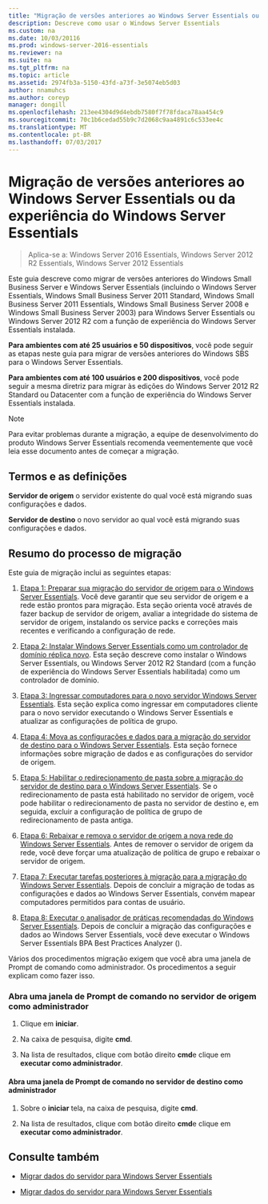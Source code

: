 ```yaml
---
title: "Migração de versões anteriores ao Windows Server Essentials ou da experiência do Windows Server Essentials"
description: Descreve como usar o Windows Server Essentials
ms.custom: na
ms.date: 10/03/20116
ms.prod: windows-server-2016-essentials
ms.reviewer: na
ms.suite: na
ms.tgt_pltfrm: na
ms.topic: article
ms.assetid: 2974fb3a-5150-43fd-a73f-3e5074eb5d03
author: nnamuhcs
ms.author: coreyp
manager: dongill
ms.openlocfilehash: 213ee4304d9d4ebdb7580f7f78fdaca78aa454c9
ms.sourcegitcommit: 70c1b6cedad55b9c7d2068c9aa4891c6c533ee4c
ms.translationtype: MT
ms.contentlocale: pt-BR
ms.lasthandoff: 07/03/2017
---
```

# <a name="migrate-from-previous-versions-to-windows-server-essentials-or-windows-server-essentials-experience"></a>Migração de versões anteriores ao Windows Server Essentials ou da experiência do Windows Server Essentials

>Aplica-se a: Windows Server 2016 Essentials, Windows Server 2012 R2 Essentials, Windows Server 2012 Essentials

Este guia descreve como migrar de versões anteriores do Windows Small Business Server e Windows Server Essentials (incluindo o Windows Server Essentials, Windows Small Business Server 2011 Standard, Windows Small Business Server 2011 Essentials, Windows Small Business Server 2008 e Windows Small Business Server 2003) para Windows Server Essentials ou Windows Server 2012 R2 com a função de experiência do Windows Server Essentials instalada.  
  
 **Para ambientes com até 25 usuários e 50 dispositivos**, você pode seguir as etapas neste guia para migrar de versões anteriores do Windows SBS para o Windows Server Essentials.  
  
 **Para ambientes com até 100 usuários e 200 dispositivos**, você pode seguir a mesma diretriz para migrar às edições do Windows Server 2012 R2 Standard ou Datacenter com a função de experiência do Windows Server Essentials instalada.  
  
> [!NOTE]
>  Para evitar problemas durante a migração, a equipe de desenvolvimento do produto Windows Server Essentials recomenda veementemente que você leia esse documento antes de começar a migração.  
  
## <a name="terms-and-definitions"></a>Termos e as definições  
 **Servidor de origem** o servidor existente do qual você está migrando suas configurações e dados.  
  
 **Servidor de destino** o novo servidor ao qual você está migrando suas configurações e dados.  
  
## <a name="migration-process-summary"></a>Resumo do processo de migração  
 Este guia de migração inclui as seguintes etapas:  
  
1.  [Etapa 1: Preparar sua migração do servidor de origem para o Windows Server Essentials](Step-1--Prepare-your-Source-Server-for-Windows-Server-Essentials-migration.md).  Você deve garantir que seu servidor de origem e a rede estão prontos para migração. Esta seção orienta você através de fazer backup de servidor de origem, avaliar a integridade do sistema de servidor de origem, instalando os service packs e correções mais recentes e verificando a configuração de rede.  
  
2.  [Etapa 2: Instalar Windows Server Essentials como um controlador de domínio réplica novo](Step-2--Install-Windows-Server-Essentials-as-a-new-replica-domain-controller.md). Esta seção descreve como instalar o Windows Server Essentials, ou Windows Server 2012 R2 Standard (com a função de experiência do Windows Server Essentials habilitada) como um controlador de domínio.  
  
3.  [Etapa 3: Ingressar computadores para o novo servidor Windows Server Essentials](Step-3--Join-computers-to-the-new-Windows-Server-Essentials-server.md).  Esta seção explica como ingressar em computadores cliente para o novo servidor executando o Windows Server Essentials e atualizar as configurações de política de grupo.  
  
4.  [Etapa 4: Mova as configurações e dados para a migração do servidor de destino para o Windows Server Essentials](Step-4--Move-settings-and-data-to-the-Destination-Server-for-Windows-Server-Essentials-migration.md).  Esta seção fornece informações sobre migração de dados e as configurações do servidor de origem.  
  
5.  [Etapa 5: Habilitar o redirecionamento de pasta sobre a migração do servidor de destino para o Windows Server Essentials](Step-5--Enable-folder-redirection-on-the-Destination-Server-for-Windows-Server-Essentials-migration.md).  Se o redirecionamento de pasta está habilitado no servidor de origem, você pode habilitar o redirecionamento de pasta no servidor de destino e, em seguida, excluir a configuração de política de grupo de redirecionamento de pasta antiga.  
  
6.  [Etapa 6: Rebaixar e remova o servidor de origem a nova rede do Windows Server Essentials](Step-6--Demote-and-remove-the-Source-Server-from-the-new-Windows-Server-Essentials-network.md).  Antes de remover o servidor de origem da rede, você deve forçar uma atualização de política de grupo e rebaixar o servidor de origem.  
  
7.  [Etapa 7: Executar tarefas posteriores à migração para a migração do Windows Server Essentials](Step-7--Perform-post-migration-tasks-for-the-Windows-Server-Essentials-migration.md).  Depois de concluir a migração de todas as configurações e dados ao Windows Server Essentials, convém mapear computadores permitidos para contas de usuário.  
  
8.  [Etapa 8: Executar o analisador de práticas recomendadas do Windows Server Essentials](Step-8--Run-the-Windows-Server-Essentials-Best-Practices-Analyzer.md).  Depois de concluir a migração das configurações e dados ao Windows Server Essentials, você deve executar o Windows Server Essentials BPA Best Practices Analyzer ().  
  
 Vários dos procedimentos migração exigem que você abra uma janela de Prompt de comando como administrador. Os procedimentos a seguir explicam como fazer isso.  
  
###  <a name="BKMK_OpenACommandPromptAsAdmin"></a>Abra uma janela de Prompt de comando no servidor de origem como administrador  
  
1.  Clique em **iniciar**.  
  
2.  Na caixa de pesquisa, digite **cmd**.  
  
3.  Na lista de resultados, clique com botão direito **cmd**e clique em **executar como administrador**.  
  
#### <a name="to-open-a-command-prompt-window-on-the-destination-server-as-an-administrator"></a>Abra uma janela de Prompt de comando no servidor de destino como administrador  
  
1.  Sobre o **iniciar** tela, na caixa de pesquisa, digite **cmd**.  
  
2.  Na lista de resultados, clique com botão direito **cmd**e clique em **executar como administrador**.  
  
## <a name="see-also"></a>Consulte também  
  
-   [Migrar dados do servidor para Windows Server Essentials](Migrate-Server-Data-to-Windows-Server-Essentials.md)

-   [Migrar dados do servidor para Windows Server Essentials](../migrate/Migrate-Server-Data-to-Windows-Server-Essentials.md)

